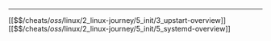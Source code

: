 


---
[[$$$/$cheats/$oss/$linux/2_linux-journey/5_init/3_upstart-overview]]
[[$$$/$cheats/$oss/$linux/2_linux-journey/5_init/5_systemd-overview]]
